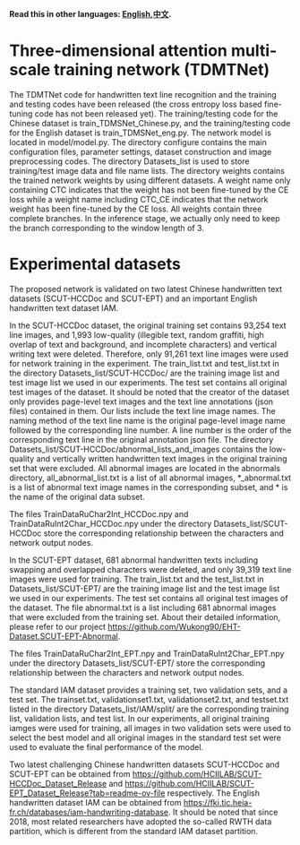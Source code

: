 **Read this in other languages: [English](README.md),[中文](README_zh.md).**

# Three-dimensional attention multi-scale training network (TDMTNet)

The TDMTNet code for handwritten text line recognition and the training and testing codes have been released (the cross entropy loss based fine-tuning code has not been released yet). The training/testing code for the Chinese dataset is train_TDMSNet_Chinese.py, and the training/testing code for the English dataset is train_TDMSNet_eng.py. The network model is located in model/model.py. The directory configure contains the main configuration files, parameter settings, dataset construction and image preprocessing codes. The directory Datasets_list is used to store training/test image data and file name lists. The directory weights contains the trained network weights by using different datasets. A weight name only containing CTC indicates that the weight has not been fine-tuned by the CE loss while a weight name including CTC_CE indicates that the network weight has been fine-tuned by the CE loss. All weights contain three complete branches. In the inference stage, we actually only need to keep the branch corresponding to the window length of 3.

# Experimental datasets

The proposed network is validated on two latest Chinese handwritten text datasets (SCUT-HCCDoc and SCUT-EPT) and an important English handwritten text dataset IAM.

In the SCUT-HCCDoc dataset, the original training set contains 93,254 text line images, and 1,993 low-quality (illegible text, random graffiti, high overlap of text and background, and incomplete characters) and vertical writing text were deleted. Therefore, only 91,261 text line images were used for network training in the experiment. The train_list.txt and test_list.txt in the directory Datasets_list/SCUT-HCCDoc/ are the training image list and test image list we used in our experiments. The test set contains all original test images of the dataset. It should be noted that the creator of the dataset only provides page-level text images and the text line annotations (json files) contained in them. Our lists include the text line image names. The naming method of the text line name is the original page-level image name followed by the corresponding line number. A line number is the order of the corresponding text line in the original annotation json file. The directory Datasets_list/SCUT-HCCDoc/abnormal_lists_and_images contains the low-quality and vertically written handwritten text images in the original training set that were excluded. All abnormal images are located in the abnormals directory, all_abnormal_list.txt is a list of all abnormal images, *_abnormal.txt is a list of abnormal text image names in the corresponding subset, and * is the name of the original data subset.

The files TrainDataRuChar2Int_HCCDoc.npy and TrainDataRuInt2Char_HCCDoc.npy under the directory Datasets_list/SCUT-HCCDoc store the corresponding relationship between the characters and network output nodes.

In the SCUT-EPT dataset, 681 abnormal handwritten texts including swapping and overlapped characters were deleted, and only 39,319 text line images were used for training. The train_list.txt and the test_list.txt in Datasets_list/SCUT-EPT/ are the training image list and the test image list we used in our experiments. The test set contains all original test images of the dataset. The file abnormal.txt is a list including 681 abnormal images that were excluded from the training set. About their detailed information, please refer to our project https://github.com/Wukong90/EHT-Dataset.SCUT-EPT-Abnormal.

The files TrainDataRuChar2Int_EPT.npy and TrainDataRuInt2Char_EPT.npy under the directory Datasets_list/SCUT-EPT/ store the corresponding relationship between the characters and network output nodes.

The standard IAM dataset provides a training set, two validation sets, and a test set. The trainset.txt, validationset1.txt, validationset2.txt, and testset.txt listed in the directory Datasets_list/IAM/split/ are the corresponding training list, validation lists, and test list. In our experiments, all original training iamges were used for training, all images in two validation sets were used to select the best model and all original images in the standard test set were used to evaluate the final performance of the model.

Two latest challenging Chinese handwritten datasets SCUT-HCCDoc and SCUT-EPT can be obtained from https://github.com/HCIILAB/SCUT-HCCDoc_Dataset_Release and https://github.com/HCIILAB/SCUT-EPT_Dataset_Release?tab=readme-ov-file respectively. The English handwritten dataset IAM can be obtained from https://fki.tic.heia-fr.ch/databases/iam-handwriting-database. It should be noted that since 2018, most related researchers have adopted the so-called RWTH data partition, which is different from the standard IAM dataset partition.

 



